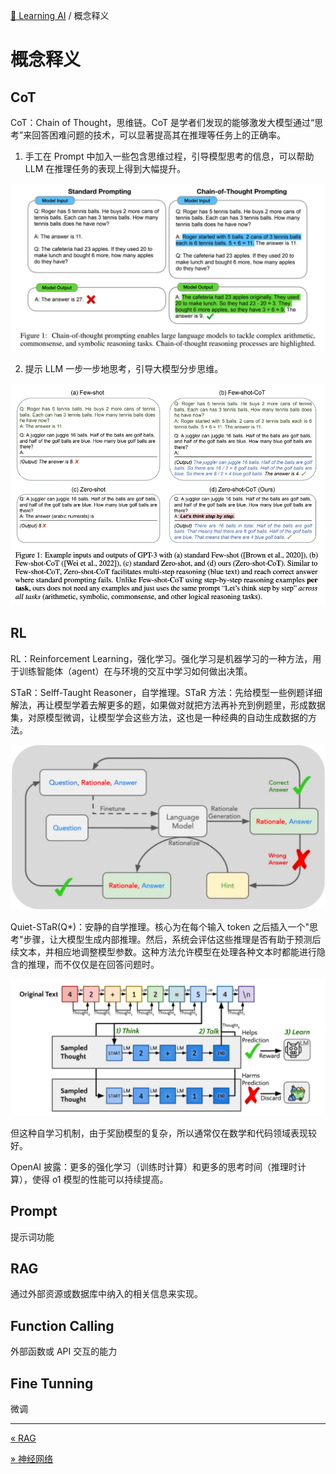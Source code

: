 [🤖 Learning AI](README.md) / 概念释义

# 概念释义

## CoT

CoT：Chain of Thought，思维链。CoT 是学者们发现的能够激发大模型通过“思考”来回答困难问题的技术，可以显著提高其在推理等任务上的正确率。

1. 手工在 Prompt 中加入一些包含思维过程，引导模型思考的信息，可以帮助 LLM 在推理任务的表现上得到大幅提升。

![alt text](images/1740455311795.png)

2. 提示 LLM 一步一步地思考，引导大模型分步思维。

![alt text](images/1740455317576.png)

## RL

RL：Reinforcement Learning，强化学习。强化学习是机器学习的一种方法，用于训练智能体（agent）在与环境的交互中学习如何做出决策。

STaR：Selff-Taught Reasoner，自学推理。STaR 方法：先给模型一些例题详细解法，再让模型学着去解更多的题，如果做对就把方法再补充到例题里，形成数据集，对原模型微调，让模型学会这些方法，这也是一种经典的自动生成数据的方法。

![alt text](images/1740454997032.png)

Quiet-STaR(Q*)：安静的自学推理。核心为在每个输入 token 之后插入一个"思考"步骤，让大模型生成内部推理。然后，系统会评估这些推理是否有助于预测后续文本，并相应地调整模型参数。这种方法允许模型在处理各种文本时都能进行隐含的推理，而不仅仅是在回答问题时。

![alt text](images/1740454975256.png)

但这种自学习机制，由于奖励模型的复杂，所以通常仅在数学和代码领域表现较好。

OpenAI 披露：更多的强化学习（训练时计算）和更多的思考时间（推理时计算），使得 o1 模型的性能可以持续提高。

## Prompt

提示词功能

## RAG

通过外部资源或数据库中纳入的相关信息来实现。

## Function Calling

外部函数或 API 交互的能力

## Fine Tunning

微调

---
[« RAG](RAG.md)

[» 神经网络](神经网络.md)
